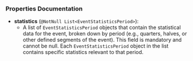 ### Properties Documentation

- **statistics** (`@NotNull List<EventStatisticsPeriod>`):
    - A list of `EventStatisticsPeriod` objects that contain the statistical data for the event, broken down by period (e.g., quarters, halves, or other defined segments of the event). This field is mandatory and cannot be null. Each `EventStatisticsPeriod` object in the list contains specific statistics relevant to that period.